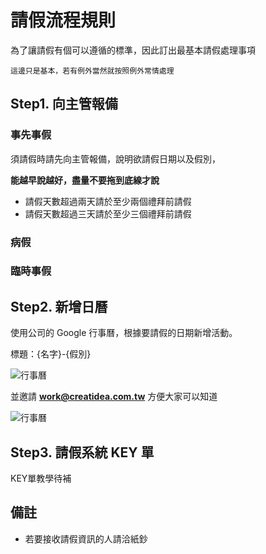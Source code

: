 # 請假流程規則

為了讓請假有個可以遵循的標準，因此訂出最基本請假處理事項

`這邊只是基本，若有例外當然就按照例外常情處理`

## Step1. 向主管報備

### 事先事假

須請假時請先向主管報備，說明欲請假日期以及假別，

**能越早說越好，盡量不要拖到底線才說**

- 請假天數超過兩天請於至少兩個禮拜前請假
- 請假天數超過三天請於至少三個禮拜前請假

### 病假

### 臨時事假

## Step2. 新增日曆

使用公司的 Google 行事曆，根據要請假的日期新增活動。

標題：{名字}-{假別}

![行事曆](http://imgur.com/vPGfkUY.png)

並邀請 **work@creatidea.com.tw** 方便大家可以知道

![行事曆](http://imgur.com/XiBO5ih.png)

## Step3. 請假系統 KEY 單

KEY單教學待補

## 備註

 - 若要接收請假資訊的人請洽紙鈔
